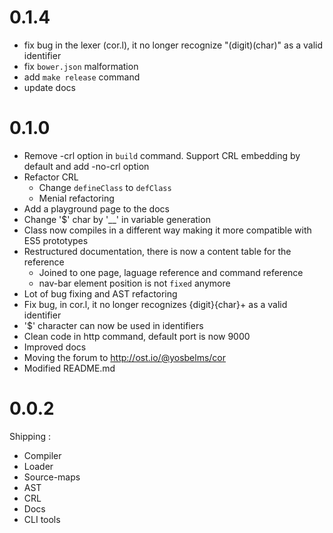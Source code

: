 # 0.1.4 

* fix bug in the lexer (cor.l), it no longer recognize "(digit)(char)" as a valid identifier
* fix `bower.json` malformation
* add `make release` command
* update docs

# 0.1.0

* Remove -crl option in `build` command. Support CRL embedding by default and add -no-crl option
* Refactor CRL
    * Change `defineClass` to `defClass`
    * Menial refactoring
* Add a playground page to the docs
* Change '$' char by '__' in variable generation
* Class now compiles in a different way making it more compatible with ES5 prototypes 
* Restructured documentation, there is now a content table for the reference
    * Joined to one page, laguage reference and command reference
    * nav-bar element position is not `fixed` anymore
* Lot of bug fixing and AST refactoring
* Fix bug, in cor.l, it no longer recognizes {digit}{char}+ as a valid identifier
* '$' character can now be used in identifiers
* Clean code in http command, default port is now 9000
* Improved docs
* Moving the forum to http://ost.io/@yosbelms/cor
* Modified README.md

# 0.0.2

Shipping : 
* Compiler
* Loader
* Source-maps
* AST
* CRL
* Docs
* CLI tools